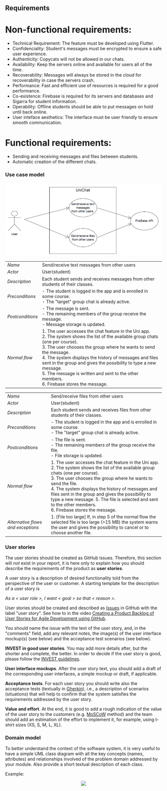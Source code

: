 
## Requirements

# Non-functional requirements:
- Technical Requirement: The feature must be developed using Flutter.
- Confidenciality: Student's messages must be encrypted to ensure a safe user experience.
- Authenticity: Copycats will not be allowed in our chats.
- Availability: Keep the servers online and available for users all of the time.
- Recoverability: Messages will always be stored in the cloud for recoverability in case the servers crash.
- Performance: Fast and efficient use of resources is required for a good performance.
- Co-existence: Firebase is required for its servers and databases and Sigarra for student information.
- Operability: Offline students should be able to put messages on hold until back online.
- User inteface aesthetics: The interface must be user friendly to ensure smooth communication.

# Functional requirements:
- Sending and receiving messages and files between students.
- Automatic creation of the different chats.
### Use case model 

![UseCaseDiagram](../img/UseCaseDiagram.png)

|||
| --- | --- |
| *Name* | Send/receive text messages from other users |
| *Actor* |  User(student) | 
| *Description* | Each student sends and receives messages from other students of their classes. |
| *Preconditions* | - The student is logged in the app and is enrolled in some course. <br> - The "target" group chat is already active.|
| *Postconditions* | - The message is sent. <br> - The remaining members of the group receive the message. <br> - Message storage is updated. |
| *Normal flow* | 1. The user accesses the chat feature in the Uni app.<br> 2. The system shows the list of the available group chats (one per course).<br> 3. The user chooses the group where he wants to send the message. <br> 4. The system displays the history of messages and files sent in the group and gives the possibility to type a new message. <br> 5. The message is written and sent to the other members. <br> 6. Firebase stores the message.

|||
| --- | --- |
| *Name* | Send/receive files from other users |
| *Actor* |  User(student) | 
| *Description* | Each student sends and receives files from other students of their classes. |
| *Preconditions* | - The student is logged in the app and is enrolled in some course. <br> - The "target" group chat is already active.|
| *Postconditions* | - The file is sent. <br> - The remaining members of the group receive the file. <br> - File storage is updated. |
| *Normal flow* | 1. The user accesses the chat feature in the Uni app.<br> 2. The system shows the list of the available group chats (one per course).<br> 3. The user chooses the group where he wants to send the file. <br> 4. The system displays the history of messages and files sent in the group and gives the possibility to type a new message. 5. The file is selected and sent to the other members. <br> 6. Firebase stores the message.
| *Alternative flows and exceptions* | 1. [File too large] If, in step 5 of the normal flow the selected file is too large (>15 MB) the system warns the user and gives the possibility to cancel or to choose another file. |

### User stories
The user stories should be created as GitHub issues. Therefore, this section will *not* exist in your report, it is here only to explain how you should describe the requirements of the product as **user stories**. 

A user story is a description of desired functionality told from the perspective of the user or customer. A starting template for the description of a user story is 

*As a < user role >, I want < goal > so that < reason >.*

User stories should be created and described as [Issues](https://github.com/LEIC-ES-2021-22/templates/issues) in GitHub with the label "user story". See how to in the video [Creating a Product Backlog of User Stories for Agile Development using GitHub](https://www.youtube.com/watch?v=m8ZxTHSKSKE).

You should name the issue with the text of the user story, and, in the "comments" field, add any relevant notes, the image(s) of the user interface mockup(s) (see below) and the acceptance test scenarios (see below). 

**INVEST in good user stories**. 
You may add more details after, but the shorter and complete, the better. In order to decide if the user story is good, please follow the [INVEST guidelines](https://xp123.com/articles/invest-in-good-stories-and-smart-tasks/).

**User interface mockups**.
After the user story text, you should add a draft of the corresponding user interfaces, a simple mockup or draft, if applicable.

**Acceptance tests**.
For each user story you should write also the acceptance tests (textually in [Gherkin](https://cucumber.io/docs/gherkin/reference/)), i.e., a description of scenarios (situations) that will help to confirm that the system satisfies the requirements addressed by the user story.

**Value and effort**.
At the end, it is good to add a rough indication of the value of the user story to the customers (e.g. [MoSCoW](https://en.wikipedia.org/wiki/MoSCoW_method) method) and the team should add an estimation of the effort to implement it, for example, using t-shirt sizes (XS, S, M, L, XL).



### Domain model

To better understand the context of the software system, it is very useful to have a simple UML class diagram with all the key concepts (names, attributes) and relationships involved of the problem domain addressed by your module. 
Also provide a short textual description of each class. 

Example:
 <p align="center" justify="center">
  <img src="https://github.com/LEIC-ES-2021-22/templates/blob/main/images/DomainModel.png"/>
</p>
